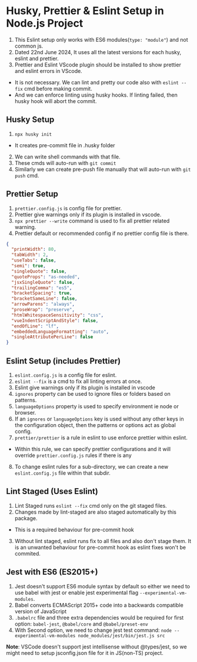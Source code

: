 # Husky, Prettier & Eslint Setup in Node.js Project
1. This Eslint setup only works with ES6 modules(`type: "module"`) and not common js.
2. Dated 22nd June 2024, It uses all the latest versions for each husky, eslint and prettier.
3. Prettier and Eslint VScode plugin should be installed to show prettier and eslint errors in VScode.
  - It is not necessary. We can lint and pretty our code also with `eslint --fix` cmd before making commit. 
  - And we can enforce linting using husky hooks. If linting failed, then husky hook will abort the commit.


## Husky Setup
1. `npx husky init`
  - It creates pre-commit file in .husky folder
2. We can write shell commands with that file.
3. These cmds will auto-run with `git commit`
4. Similarly we can create pre-push file manually that will auto-run with `git push` cmd.


## Prettier Setup
1. `prettier.config.js` is config file for prettier.
2. Prettier give warnings only if its plugin is installed in vscode.
3. `npx prettier --write` command is used to fix all prettier related warning.
4. Prettier default or recommended config if no prettier config file is there.
```json
{
  "printWidth": 80,
  "tabWidth": 2,
  "useTabs": false,
  "semi": true,
  "singleQuote": false,
  "quoteProps": "as-needed",
  "jsxSingleQuote": false,
  "trailingComma": "es5",
  "bracketSpacing": true,
  "bracketSameLine": false,
  "arrowParens": "always",
  "proseWrap": "preserve",
  "htmlWhitespaceSensitivity": "css",
  "vueIndentScriptAndStyle": false,
  "endOfLine": "lf",
  "embeddedLanguageFormatting": "auto",
  "singleAttributePerLine": false
}
```

## Eslint Setup (includes Prettier)
1. `eslint.config.js` is a config file for eslint.
2. `eslint --fix` is a cmd to fix all linting errors at once.
3. Eslint give warnings only if its plugin is installed in vscode
4. `ignores` property can be used to ignore files or folders based on patterns.
5. `languageOptions` property is used to specify environment ie node or browser.
6. If an `ignores` or `languageOptions` key is used without any other keys in the configuration object, then the patterns or options act as global config.
7. `prettier/prettier` is a rule in eslint to use enforce prettier within eslint.
  - Within this rule, we can specify prettier configurations and it will override `prettier.config.js` rules if there is any
8. To change eslint rules for a sub-directory, we can create a new `eslint.config.js` file within that subdir.


## Lint Staged (Uses Eslint)
1. Lint Staged runs `eslint --fix` cmd only on the git staged files.
2. Changes made by lint-staged are also staged automatically by this package.
  - This is a required behaviour for pre-commit hook
3. Without lint staged, eslint runs fix to all files and also don't stage them. It is an unwanted behaviour for pre-commit hook as eslint fixes won't be commited.


## Jest with ES6 (ES2015+)
1. Jest doesn't support ES6 module syntax by default so either we need to use babel with jest or enable jest experimental flag `--experimental-vm-modules`.
2. Babel converts ECMAScript 2015+ code into a backwards compatible version of JavaScript
3. `.babelrc` file and three extra dependencies would be required for first option: `babel-jest`, `@babel/core` and `@babel/preset-env`
4. With Second option, we need to change jest test command: `node --experimental-vm-modules node_modules/jest/bin/jest.js src`

**Note**: VSCode doesn't support jest intellisense without @types/jest, so we might need to setup jsconfig.json file for it in JS(non-TS) project.